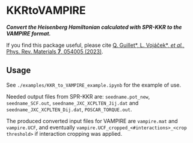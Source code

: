 # KKRtoVAMPIRE

**_Convert the Heisenberg Hamiltonian calculated with SPR-KKR to the VAMPIRE format._**

If you find this package useful, please cite [Q. Guillet*, L. Vojáček*, _et al._, Phys. Rev. Materials **7**, 054005 (2023)](https://journals.aps.org/prmaterials/abstract/10.1103/PhysRevMaterials.7.054005).

## Usage

See `./examples/KKR_to_VAMPIRE_example.ipynb` for the example of use.

Needed output files from SPR-KKR are: `seedname.pot_new`, `seedname_SCF.out`, `seedname_JXC_XCPLTEN_Jij.dat` and `seedname_JXC_XCPLTEN_Dij.dat`, `POSCAR_TORQUE.out`.

The produced converted input files for VAMPIRE are `vampire.mat` and `vampire.UCF`, and eventually `vampire.UCF_cropped_<#interactions>_<crop threshold>` if interaction cropping was applied. 
